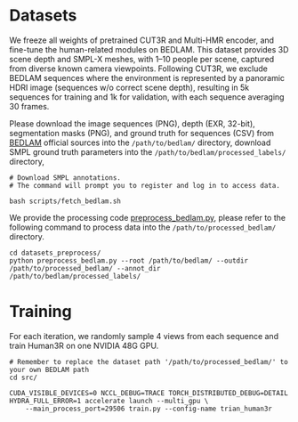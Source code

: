 # Datasets
We freeze all weights of pretrained CUT3R and Multi-HMR encoder, and fine-tune the human-related modules on BEDLAM. 
This dataset provides 3D scene depth and SMPL-X meshes, with 1–10 people per scene, captured from diverse known camera viewpoints. 
Following CUT3R, we exclude BEDLAM sequences where the environment is represented by a panoramic HDRI image (sequences w/o correct scene depth), resulting in 5k sequences for training and 1k for validation, with each sequence averaging 30 frames.

Please download the image sequences (PNG), depth (EXR, 32-bit), segmentation masks (PNG), and ground truth for sequences (CSV) from [BEDLAM](https://bedlam.is.tue.mpg.de/) official sources into the `/path/to/bedlam/` directory, 
download SMPL ground truth parameters into the `/path/to/bedlam/processed_labels/` directory, 
```
# Download SMPL annotations. 
# The command will prompt you to register and log in to access data.

bash scripts/fetch_bedlam.sh
```


We provide the processing code [preprocess_bedlam.py](../datasets_preprocess/preprocess_bedlam.py), please refer to the following command to process data into the `/path/to/processed_bedlam/` directory.
```
cd datasets_preprocess/
python preprocess_bedlam.py --root /path/to/bedlam/ --outdir /path/to/processed_bedlam/ --annot_dir /path/to/bedlam/processed_labels/
```


# Training

For each iteration, we randomly sample 4 views from each sequence and train Human3R on one NVIDIA 48G GPU.

```
# Remember to replace the dataset path '/path/to/processed_bedlam/' to your own BEDLAM path
cd src/

CUDA_VISIBLE_DEVICES=0 NCCL_DEBUG=TRACE TORCH_DISTRIBUTED_DEBUG=DETAIL HYDRA_FULL_ERROR=1 accelerate launch --multi_gpu \
    --main_process_port=29506 train.py --config-name trian_human3r
```